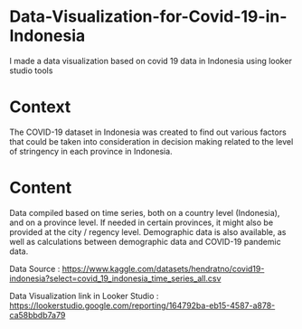 # Data-Visualization-for-Covid-19-in-Indonesia
I made a data visualization based on covid 19 data in Indonesia using looker studio tools

# Context
The COVID-19 dataset in Indonesia was created to find out various factors that could be taken into consideration in decision making related to the level of stringency in each province in Indonesia.

# Content
Data compiled based on time series, both on a country level (Indonesia), and on a province level. If needed in certain provinces, it might also be provided at the city / regency level.
Demographic data is also available, as well as calculations between demographic data and COVID-19 pandemic data.

Data Source : https://www.kaggle.com/datasets/hendratno/covid19-indonesia?select=covid_19_indonesia_time_series_all.csv

Data Visualization link in Looker Studio : https://lookerstudio.google.com/reporting/164792ba-eb15-4587-a878-ca58bbdb7a79
